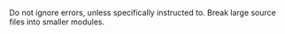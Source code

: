 Do not ignore errors, unless specifically instructed to.
Break large source files into smaller modules.

